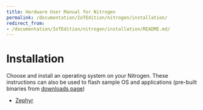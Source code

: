 ```yaml
---
title: Hardware User Manual for Nitrogen
permalink: /documentation/IoTEdition/nitrogen/installation/
redirect_from:
- /documentation/IoTEdition/nitrogen/installation/README.md/
---
```

# Installation

Choose and install an operating system on your Nitrogen. These instructions can also be used to flash sample OS and applications (pre-built binaries from [downloads page](../downloads/))

- [Zephyr](https://www.zephyrproject.org/doc/boards/arm/96b_nitrogen/doc/96b_nitrogen.html#flashing-zephyr-onto-96boards-nitrogen)

